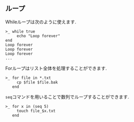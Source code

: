 ## ループ

Whileループは次のように使えます.

```fish
>_ while true
     echo "Loop forever"
end
Loop forever
Loop forever
Loop forever
...
```

Forループはリスト全体を処理することができます.

```fish
>_ for file in *.txt
     cp $file $file.bak
   end
```

`seq`コマンドを用いることで数列でループすることができます.

```fish
>_ for x in (seq 5)
     touch file_$x.txt
   end
```
